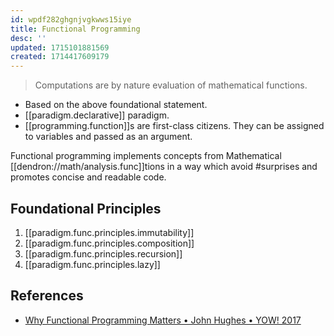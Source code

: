 ```yaml
---
id: wpdf282ghgnjvgkwws15iye
title: Functional Programming
desc: ''
updated: 1715101881569
created: 1714417609179
---
```


> Computations are by nature evaluation of mathematical functions.

- Based on the above foundational statement.
- [[paradigm.declarative]] paradigm.
- [[programming.function]]s are first-class citizens. They can be assigned to variables and passed as an argument.

Functional programming implements concepts from Mathematical [[dendron://math/analysis.func]]tions in a way which avoid #surprises and promotes concise and readable code.

## Foundational Principles

1. [[paradigm.func.principles.immutability]]
2. [[paradigm.func.principles.composition]]
3. [[paradigm.func.principles.recursion]]
4. [[paradigm.func.principles.lazy]]

## References

- [Why Functional Programming Matters • John Hughes • YOW! 2017](https://youtu.be/JQDRCTa32jY?si=73tfB25rqgdqUhbw)
